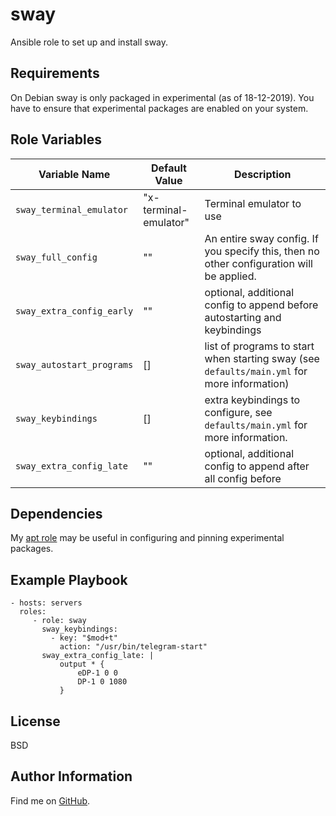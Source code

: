 sway
=========

Ansible role to set up and install sway.

Requirements
------------

On Debian sway is only packaged in experimental (as of 18-12-2019). You have to ensure that
experimental packages are enabled on your system.

Role Variables
--------------


| Variable Name | Default Value | Description |
--------------- |---------------|--------------
`sway_terminal_emulator` | "x-terminal-emulator" | Terminal emulator to use
`sway_full_config` | "" | An entire sway config. If you specify this, then no other configuration will be applied.  
`sway_extra_config_early` | "" | optional, additional config to append before autostarting and keybindings
`sway_autostart_programs` | [] | list of programs to start when starting sway (see `defaults/main.yml` for more information)
`sway_keybindings` | [] | extra keybindings to configure, see `defaults/main.yml` for more information.
`sway_extra_config_late` | "" | optional, additional config to append after all config before

Dependencies
------------

My [apt role](https://github.com/ThreeFx/apt) may be useful in configuring and pinning experimental packages.

Example Playbook
----------------

    - hosts: servers
      roles:
         - role: sway
           sway_keybindings:
             - key: "$mod+t"
               action: "/usr/bin/telegram-start"
           sway_extra_config_late: |
               output * {
                   eDP-1 0 0
                   DP-1 0 1080
               }

License
-------

BSD

Author Information
------------------

Find me on [GitHub](https://github.com/ThreeFx).
